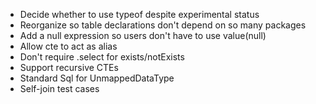* Decide whether to use typeof despite experimental status
* Reorganize so table declarations don't depend on so many packages
* Add a null expression so users don't have to use value(null)
* Allow cte to act as alias
* Don't require .select for exists/notExists
* Support recursive CTEs
* Standard Sql for UnmappedDataType
* Self-join test cases